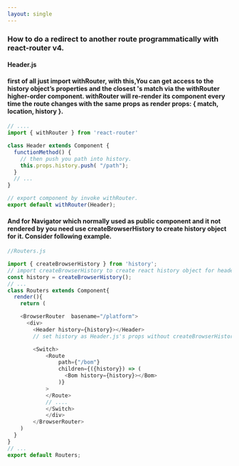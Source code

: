 ```yaml
---
layout: single
---
```


### How to do a redirect to another route programmatically with react-router v4.


#### Header.js
#### first of all just import withRouter, with this,You can get access to the history object’s properties and the closest <Route>'s match via the withRouter higher-order component. withRouter will re-render its component every time the route changes with the same props as <Route> render props: { match, location, history }.

``` js
// ....
import { withRouter } from 'react-router'

class Header extends Component {
  functionMethod() {
    // then push you path into history.
    this.props.history.push( "/path");
  }
  // ...
}

// export component by invoke withRouter.
export default withRouter(Header);
```

#### And for Navigator which normally used as public component and it not rendered by <Route></Route> you need use createBrowserHistory to create history object for it. Consider following example.


``` js
//Routers.js

import { createBrowserHistory } from 'history';
// import createBrowserHistory to create react history object for header component
const history = createBrowserHistory();
// ...
class Routers extends Component{
  render(){
    return (

    <BrowserRouter  basename="/platform">
      <div>
        <Header history={history}></Header>
        // set history as Header.js's props without createBrowserHistory you will not able to access history here.

        <Switch>
            <Route
                path={"/bom"}
                children={({history}) => (
                  <Bom history={history}></Bom>
                )}
            >
            </Route>
            // ....
            </Switch>
            </div>
        </BrowserRouter>
    )
  }
}
// ...
export default Routers;

```
